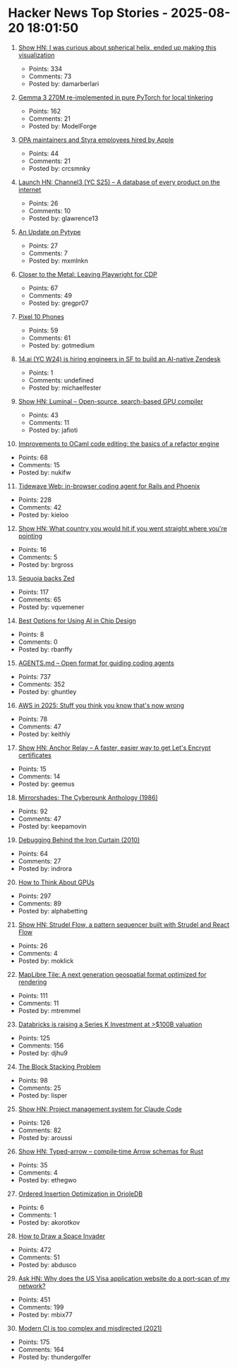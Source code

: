 # Hacker News Top Stories - 2025-08-20 18:01:50

1. [Show HN: I was curious about spherical helix, ended up making this visualization](https://visualrambling.space/moving-objects-in-3d/)
   - Points: 334
   - Comments: 73
   - Posted by: damarberlari

2. [Gemma 3 270M re-implemented in pure PyTorch for local tinkering](https://github.com/rasbt/LLMs-from-scratch/tree/main/ch05/12_gemma3)
   - Points: 162
   - Comments: 21
   - Posted by: ModelForge

3. [OPA maintainers and Styra employees hired by Apple](https://blog.openpolicyagent.org/note-from-teemu-tim-and-torin-to-the-open-policy-agent-community-2dbbfe494371)
   - Points: 44
   - Comments: 21
   - Posted by: crcsmnky

4. [Launch HN: Channel3 (YC S25) – A database of every product on the internet](undefined)
   - Points: 26
   - Comments: 10
   - Posted by: glawrence13

5. [An Update on Pytype](https://github.com/google/pytype)
   - Points: 27
   - Comments: 7
   - Posted by: mxmlnkn

6. [Closer to the Metal: Leaving Playwright for CDP](https://browser-use.com/posts/playwright-to-cdp)
   - Points: 67
   - Comments: 49
   - Posted by: gregpr07

7. [Pixel 10 Phones](https://blog.google/products/pixel/google-pixel-10-pro-xl/)
   - Points: 59
   - Comments: 61
   - Posted by: gotmedium

8. [14.ai (YC W24) is hiring engineers in SF to build an AI-native Zendesk](https://14.ai/careers)
   - Points: 1
   - Comments: undefined
   - Posted by: michaelfester

9. [Show HN: Luminal – Open-source, search-based GPU compiler](https://github.com/luminal-ai/luminal)
   - Points: 43
   - Comments: 11
   - Posted by: jafioti

10. [Improvements to OCaml code editing: the basics of a refactor engine](https://tarides.com/blog/2025-08-20-internship-report-refactoring-tools-coming-to-merlin/)
   - Points: 68
   - Comments: 15
   - Posted by: nukifw

11. [Tidewave Web: in-browser coding agent for Rails and Phoenix](https://tidewave.ai/blog/tidewave-web-phoenix-rails)
   - Points: 228
   - Comments: 42
   - Posted by: kieloo

12. [Show HN: What country you would hit if you went straight where you're pointing](https://apps.apple.com/us/app/leascope/id6608979884)
   - Points: 16
   - Comments: 5
   - Posted by: brgross

13. [Sequoia backs Zed](https://zed.dev/blog/sequoia-backs-zed)
   - Points: 117
   - Comments: 65
   - Posted by: vquemener

14. [Best Options for Using AI in Chip Design](https://semiengineering.com/best-options-for-using-ai-in-chip-design/)
   - Points: 8
   - Comments: 0
   - Posted by: rbanffy

15. [AGENTS.md – Open format for guiding coding agents](https://agents.md/)
   - Points: 737
   - Comments: 352
   - Posted by: ghuntley

16. [AWS in 2025: Stuff you think you know that's now wrong](https://www.lastweekinaws.com/blog/aws-in-2025-the-stuff-you-think-you-know-thats-now-wrong/)
   - Points: 78
   - Comments: 47
   - Posted by: keithly

17. [Show HN: Anchor Relay – A faster, easier way to get Let's Encrypt certificates](https://anchor.dev/relay)
   - Points: 15
   - Comments: 14
   - Posted by: geemus

18. [Mirrorshades: The Cyberpunk Anthology (1986)](https://www.rudyrucker.com/mirrorshades/HTML/)
   - Points: 92
   - Comments: 47
   - Posted by: keepamovin

19. [Debugging Behind the Iron Curtain (2010)](https://www.jakepoz.com/debugging-behind-the-iron-curtain/)
   - Points: 64
   - Comments: 27
   - Posted by: indrora

20. [How to Think About GPUs](https://jax-ml.github.io/scaling-book/gpus/)
   - Points: 297
   - Comments: 89
   - Posted by: alphabetting

21. [Show HN: Strudel Flow, a pattern sequencer built with Strudel and React Flow](https://github.com/xyflow/strudel-flow)
   - Points: 26
   - Comments: 4
   - Posted by: moklick

22. [MapLibre Tile: A next generation geospatial format optimized for rendering](https://arxiv.org/abs/2508.10791)
   - Points: 111
   - Comments: 11
   - Posted by: mtremmel

23. [Databricks is raising a Series K Investment at >$100B valuation](https://www.databricks.com/company/newsroom/press-releases/databricks-raising-series-k-investment-100-billion-valuation)
   - Points: 125
   - Comments: 156
   - Posted by: djhu9

24. [The Block Stacking Problem](https://sites.pitt.edu/~jdnorton/Goodies/block_stacking/block_stacking.html)
   - Points: 98
   - Comments: 25
   - Posted by: lisper

25. [Show HN: Project management system for Claude Code](https://github.com/automazeio/ccpm)
   - Points: 126
   - Comments: 82
   - Posted by: aroussi

26. [Show HN: Typed-arrow – compile‑time Arrow schemas for Rust](https://github.com/tonbo-io/typed-arrow)
   - Points: 35
   - Comments: 4
   - Posted by: ethegwo

27. [Ordered Insertion Optimization in OrioleDB](https://www.orioledb.com/blog/batch-inserts)
   - Points: 6
   - Comments: 1
   - Posted by: akorotkov

28. [How to Draw a Space Invader](https://muffinman.io/blog/invaders/)
   - Points: 472
   - Comments: 51
   - Posted by: abdusco

29. [Ask HN: Why does the US Visa application website do a port-scan of my network?](undefined)
   - Points: 451
   - Comments: 199
   - Posted by: mbix77

30. [Modern CI is too complex and misdirected (2021)](https://gregoryszorc.com/blog/2021/04/07/modern-ci-is-too-complex-and-misdirected/)
   - Points: 175
   - Comments: 164
   - Posted by: thundergolfer

